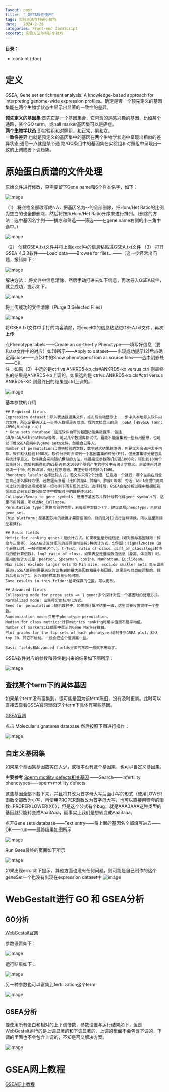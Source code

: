 ```yaml
---
layout: post
title:  " GSEA软件使用"
tags: 实验方法与科研小技巧
date:   2024-2-26
categories: Front-end JavaScript
excerpt: 实验方法与科研小技巧
---
```


**目录：**

* content
{:toc}
# 定义
GSEA, Gene set enrichment analysis: A knowledge-based approach for interpreting genome-wide expression profiles。确定是否一个预先定义的基因集能在两个生物学状态中显示出显著的一致性的差异。<br>

**预先定义的基因集**:首先它是一个基因集合，它包含的是感兴趣的基因，比如某个通路，某个GO term，或hall marker基因集可以是癌症。<br>
**两个生物学状态**:即实验组和对照组，和正常，男和女。<br>
**一致性差异**:也就是预定义的基因集中的基因在两个生物学状态中呈现出相似的差异状态;通俗一点就是某个通 路/GO条目中的基因集在实验组和对照组中呈现出一致的上调或者下调趋势。<br>


# 原始蛋白质谱的文件处理

原始文件进行修改，只需要留下Gene name和6个样本名字，如下：

![image](https://github.com/yushuntai/yushuntai.github.io/assets/61654690/03b9e0eb-3ff4-4c5f-a4da-c18d81d6e79d)


（1） 将空格全部改写成NA，把基因名为--的全部删除，把Hom/Het Ratio的比例为空白的也全部删除，然后将按照Hom/Het Ratio升序来进行排列。（删除的方法：选中基因名字列——排序和筛选——筛选——在gene name右侧的小三角中选中。）

![image](https://github.com/yushuntai/yushuntai.github.io/assets/61654690/fb558641-4134-447a-aa3a-fe485245ff23)

（2） 创建GSEA.txt文件并将上面excel中的信息粘贴进GSEA.txt文件
（3） 打开GSEA_4.3.3软件——Load data——Browse for files...——（这一步经常出问题，报错如下：

![image](https://github.com/yushuntai/yushuntai.github.io/assets/61654690/f6df98dc-fca2-4abb-ad5f-b157f45c1e23)

解决方法：
将文件中信息清除，然后手动打进去如下信息，再次导入GSEA软件，就会成功，提示如下。

![image](https://github.com/yushuntai/yushuntai.github.io/assets/61654690/7b847674-b431-46d0-bccd-0d6286f70ff3)


将上传成功的文件清除（Purge 3 Selected Files）

![image](https://github.com/yushuntai/yushuntai.github.io/assets/61654690/7a243f53-4038-4040-8039-051135ee9f8d)

将GSEA.txt文件中手打的内容清除，将excel中的信息粘贴进GSEA.txt文件，再次上传



点Phenotype labels——Create an on-the-fly Phenotype——填写好信息（要和.txt文件中的对应）如(1)所示——Apply to dataset——出现成功提示(2)后点确定再close——点(3)中的Show phenotypes from all source files——选中阴影处——OK <br>
注：如果（3）中选的是ctrl vs ANKRD5-ko,cls#ANKRD5-ko versus ctrl 则最终出的结果是ANKRD5-ko上调的，如果选的是 ctrlvs ANKRD5-ko.cls#ctrl versus ANKRD5-KO 则最终出的结果是ctrl上调的。

![image](https://github.com/yushuntai/yushuntai.github.io/assets/61654690/3c58b7c0-dac5-48bd-b922-b506c460591b)

基本参数的介绍
```
## Required fields
Expression dataset：导入表达数据集文件，点击后自动显示上一一步中从本地导入软件内的文件，所以定要确认上一步等入数据是否成功。我的文档显示的是  GSEA [4896x6 (ann: 4896,6,chip na)]
* Gene sets database：这是软件自带的基因功能集数据库，包括GO/KEGG/wikipathway等等，可以几个数据库都试试，看能不能富集到一些有用信息，也可以下载GSEA官网中的gene sets文件，然后自己导入。
Number of permutations:置换检验的次数，数字越大结果越准确，但是太大会占用太多内存，软件默认检验1000次。软件分析时会得到一个基因富集的评分(ES)，但是富集评分是否具有统计学意义，软件就会采用随机模拟的方法，根据指定参数随机打乱1000次，得到到1000个富集评分，然后判断得到的ES是否在这1000个随机产生的得分中有统计学意义。测试使用时建议填一个很小的数如10，先让程序跑通。真正分析时再换为1000。 
Phenotype labels:选择比较方式，若文件只有2个分组，任意选一个就行，哪个在前在后全在自己怎么解释方便，若数据有多组（比如肿瘤A、肿瘤B、肿瘤C等等）的话，GSEA会提供两两间比较的组合选项或者某一组与剩下所有组的比较。选择好后，GSEA会在分析过程中根据组别信息自动到表达数据集文件中提取对应的数据作比较。
Collapse/Remap to gene symbols：是用于基因芯片探针号转化成gene symbols的，这里不用转置，所以选No_Collapse。
Permutation type：置换检验的类型，若每组样本数＞7个，建议选择phenotype，否则就gene_set。
Chip platform：是基因芯片的数据才需要设置的，目的是对ID进行注释转换，所以这里直接空着就行。

## Basic fields
Metric for ranking genes：是统计方式。如果表型是分组信息（如对照与基因敲除；肿瘤与正常等），GSEA在计算分组间的差异值时支持5种统计方式，分别是：signal2noise（这个是默认的，一般也都用这个。）、t-Test、ratio of class、diff_of_class(log2转换后的值计算倍数)、log2_ratio_of_class。如果表型是连续数值信息（身高、体重等）时，使用的统计方式是：pearson、Spearman、cosine、Manhattan、Euclidean。
Max size: exclude larger sets 和 Min size: exclude smaller sets 表示如果要进行GSEA运算则需要满足的富集到的最大基因数和最小基因数，这里是可以自由调整的，我将后者调为了1，因为我的样本数量少的问题。
Save results in this folder:结果保存的位置，可以更改。

## Advanced fields
Collapsing mode for probe sets => 1 gene:多个探针对应一个基因时的处理方式。
Normalized mode: 富集得分的标准化方式。
Seed for permutation：随机数种子，如果想让每次结果一致，这里需要设置同样一个整数。
Randomization mode:只用于phenotype permutation。
Median for class metrics:计算metrics ranking时用中值而不是平均值。
Number of markers:红蝶图中展示的Gene Marker数目。
Plot graphs for the top sets of each phenotype:绘制多少GSEA plot，默认top 20，其它不绘制。一般会把这个值调高一些。

Basic fields和Advanced fields里面的东西一般就不用动了。
```
GSEA软件对应的参数和最终跑出来的结果如下图所示：

![image](https://github.com/yushuntai/yushuntai.github.io/assets/61654690/e522d180-e7c9-4e49-a8f9-f279519d1a72)

## 查找某个term下的具体基因

如果某个term没有富集到，很可能是因为该term陈旧，没有及时更新。此时可以直接去查看GSEA官网里面这个term下具体有哪些基因。

[GSEA官网](https://www.gsea-msigdb.org/gsea/index.jsp)   

点击 Molecular signatures database 然后按照下图进行操作：

![image](https://github.com/yushuntai/yushuntai.github.io/assets/61654690/e8222284-1851-4d01-8604-6f8d114e94c2)

## 自定义基因集

如果某个基因集基因数实在太少，或根本没有这个基因集，也可以自定义基因集。

**主要参考** [Sperm motility defects相关基因](http://mik.bicnirrh.res.in/index.html)  ——Search——infertility phenotypes——sperm motility defects

这些基因全部下载下来，并且将其改为首字母大写后面小写的形式（使用LOWER函数全部改为小写，再使用PROPER函数改为首字母大写，也可以直接用嵌套的函数=PROPER(LOWER(X))），但是这个公式有个bug，就是AAA3AAA这种类型的基因就只能转变成Aaa3Aaa，而事实上我们是想转变成Aaa3aaa。

点开Gene sets database——Text entry——将上面的基因名全部填写进去——OK——run——最终结果如图所示

![image](https://github.com/yushuntai/yushuntai.github.io/assets/61654690/9e9f1bcc-c87f-4ca2-8e08-8e78f91288b7)


Run Gsea最终的页面如下所示

![image](https://github.com/yushuntai/yushuntai.github.io/assets/61654690/5b5f3956-97c4-450d-9ee1-724043bc0d9a)


如果出现error如下提示，其他方面也没有任何问题，则可能是自己制作的这个geneSet一个也没有出现在expression dataset中
![image](https://github.com/yushuntai/yushuntai.github.io/assets/61654690/e74f27b3-0c6c-4494-8bf5-579b7ad77a63)


# WebGestalt进行 GO 和 GSEA分析

## GO分析

[WebGestalt官网](https://www.webgestalt.org/)

参数设置如下：

![image](https://github.com/yushuntai/yushuntai.github.io/assets/61654690/a9c14e01-30c8-46ed-90cb-a66099d80a53)

运行结果如下：

![image](https://github.com/yushuntai/yushuntai.github.io/assets/61654690/607934ff-5312-4eff-8637-af33e84963bb)

另一种参数也可以富集到fertilization这个term

![image](https://github.com/yushuntai/yushuntai.github.io/assets/61654690/0956e617-66e5-472e-b666-8a0e6ecac84b)

## GSEA分析

要使用所有蛋白和相对的上下调倍数，参数设置与运行结果如下，但是WebGestalt运行的是上调显著的和下调显著的，上调的里面不会包含下调的，下调的里面也不会包含上调的，不知是否又解决方案。

![image](https://github.com/yushuntai/yushuntai.github.io/assets/61654690/c43af186-3390-4278-bf51-88ad2646f1da)

# GSEA网上教程
[GSEA网上教程](https://wenku.so.com/d/cc9926d21cfa25a8f714f60b38bc5a46?src=ob_zz_juhe360wenku)





